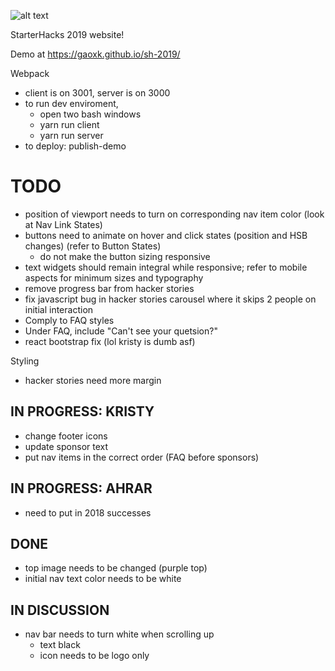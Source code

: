 ![alt text](https://github.com/gaoxk/sh-2019/raw/master/src/client/assets/logo.png "Logo")

StarterHacks 2019 website!

Demo at https://gaoxk.github.io/sh-2019/

Webpack
- client is on 3001, server is on 3000
- to run dev enviroment,
  - open two bash windows
  - yarn run client
  - yarn run server
- to deploy: publish-demo


# TODO
- position of viewport needs to turn on corresponding nav item color (look at Nav Link States)
- buttons need to animate on hover and click states (position and HSB changes) (refer to Button States)
	- do not make the button sizing responsive
- text widgets should remain integral while responsive; refer to mobile aspects for minimum sizes and typography
- remove progress bar from hacker stories
- fix javascript bug in hacker stories carousel where it skips 2 people on initial interaction
- Comply to FAQ styles
- Under FAQ, include "Can't see your quetsion?"
- react bootstrap fix (lol kristy is dumb asf)

Styling
- hacker stories need more margin

## IN PROGRESS: KRISTY
- change footer icons
- update sponsor text
- put nav items in the correct order (FAQ before sponsors)

## IN PROGRESS: AHRAR
- need to put in 2018 successes

## DONE
- top image needs to be changed (purple top)
- initial nav text color needs to be white

## IN DISCUSSION
- nav bar needs to turn white when scrolling up
	- text black
	- icon needs to be logo only
